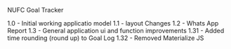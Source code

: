 NUFC Goal Tracker

1.0 - Initial working applicatio model
1.1 - layout Changes
1.2 - Whats App Report
1.3 - General application ui and function improvements
1.31 - Added time rounding (round up) to Goal Log
1.32 - Removed Materialize JS